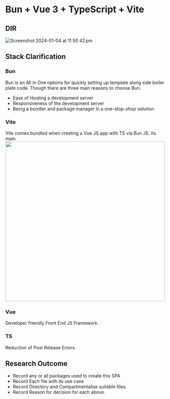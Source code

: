 # Bun + Vue 3 + TypeScript + Vite

## DIR
![Screenshot 2024-01-04 at 11 50 42 pm](https://github.com/dharnil/dharnil-portfolio/assets/116938206/11a391bb-ba9b-432c-94cc-686f32219a22)

## Stack Clarification
### Bun
Bun is an All in One options for quickly setting up template along side boiler plate code. Though there are three main reasons to choose Bun.
- Ease of Hosting a development server
- Responsiveness of the development server
- Being a bundler and package manager in a one-stop-shop solution

### Vite
Vite comes bundled when creating a Vue JS app with TS via Bun JS. Its main 
<img src="https://github.com/dharnil/dharnil-portfolio/assets/116938206/8c168a68-29e4-4a7f-bc88-a5b8d5334e67" width="500" />

### Vue
Developer friendly Front End JS Framework.

### TS
Reduction of Post Release Errors.

## Research Outcome
 - Record any or all packages used to create this SPA
 - Record Each file with its use case
 - Record Directory and Compartmentalise suitable files.
 - Record Reason for decision for each above.